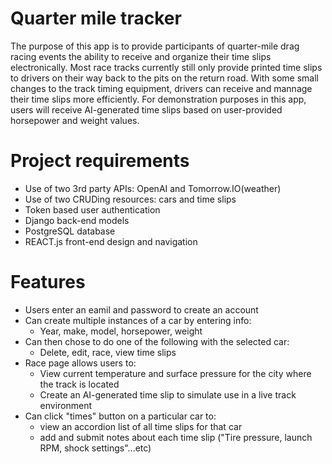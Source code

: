 # Quarter mile tracker
The purpose of this app is to provide participants of quarter-mile drag racing events the ability to receive 
and organize their time slips electronically. Most race tracks currently still only provide printed time slips
to drivers on their way back to the pits on the return road. With some small changes to the track timing equipment, drivers can receive and mannage their time slips more efficiently. For demonstration purposes in this app, users will receive AI-generated time slips based on user-provided horsepower and weight values. 

# Project requirements
* Use of two 3rd party APIs: OpenAI and Tomorrow.IO(weather)
* Use of two CRUDing resources: cars and time slips
* Token based user authentication
* Django back-end models
* PostgreSQL database
* REACT.js front-end design and navigation

# Features
* Users enter an eamil and password to create an account
* Can create multiple instances of a car by entering info:
    - Year, make, model, horsepower, weight
* Can then chose to do one of the following with the selected car:
    - Delete, edit, race, view time slips
* Race page allows users to:
    - View current temperature and surface pressure for the city where the track is located
    - Create an AI-generated time slip to simulate use in a live track environment
* Can click "times" button on a particular car to:
    - view an accordion list of all time slips for that car
    - add and submit notes about each time slip  ("Tire pressure, launch RPM, shock settings"...etc)